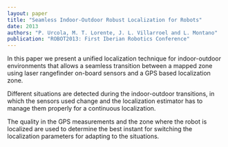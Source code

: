 ```yaml
---
layout: paper
title: "Seamless Indoor-Outdoor Robust Localization for Robots"
date: 2013
authors: "P. Urcola, M. T. Lorente, J. L. Villarroel and L. Montano"
publication: "ROBOT2013: First Iberian Robotics Conference"
---
```


In this paper we present a unified localization technique for indoor-outdoor environments that allows a seamless transition between a mapped zone using laser rangefinder on-board sensors and a GPS based localization zone.

Different situations are detected during the indoor-outdoor transitions, in which the sensors used change and the localization estimator has to manage them properly for a continuous localization.

The quality in the GPS measurements and the zone where the robot is localized are used to determine the best instant for switching the localization parameters for adapting to the situations.
